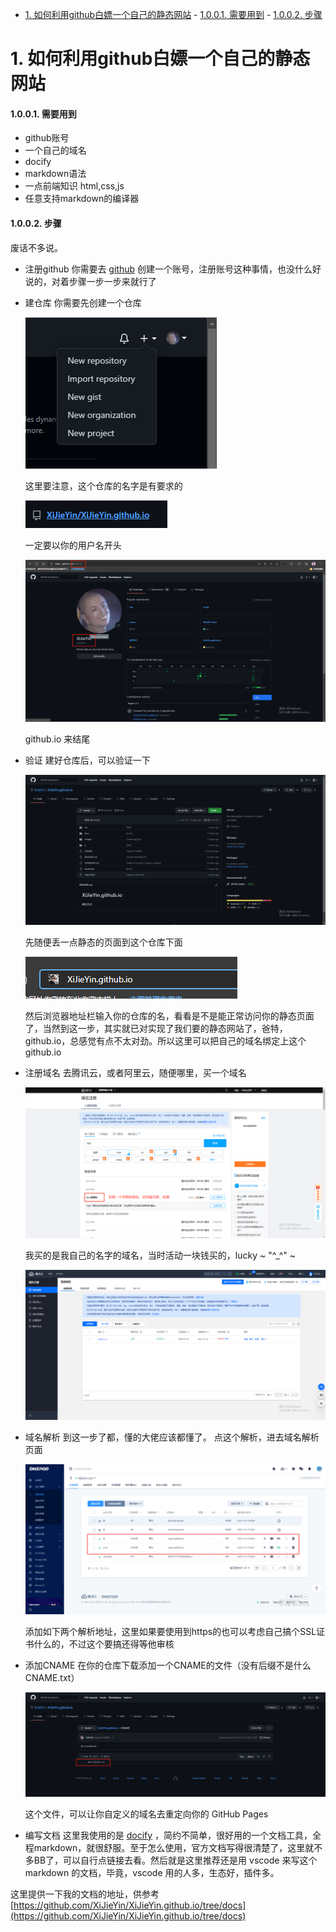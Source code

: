 <!-- TOC -->

- [1. 如何利用github白嫖一个自己的静态网站](#1-如何利用github白嫖一个自己的静态网站)
      - [1.0.0.1. 需要用到](#1001-需要用到)
      - [1.0.0.2. 步骤](#1002-步骤)

<!-- /TOC -->



<a id="toc_anchor" name="#1-如何利用github白嫖一个自己的静态网站"></a>

# 1. 如何利用github白嫖一个自己的静态网站



<a id="toc_anchor" name="#1001-需要用到"></a>

#### 1.0.0.1. 需要用到

- github账号
- 一个自己的域名
- docify
- markdown语法
- 一点前端知识 html,css,js
- 任意支持markdown的编译器

<a id="toc_anchor" name="#1002-步骤"></a>

#### 1.0.0.2. 步骤
废话不多说。

- 注册github
  你需要去 [github](https://github.com/) 创建一个账号，注册账号这种事情，也没什么好说的，对着步骤一步一步来就行了  
- 建仓库
  你需要先创建一个仓库

  ![创建仓库](../../images/other/some/station/16261006537589.png)  

  这里要注意，这个仓库的名字是有要求的  

  ![仓库名](../../images/other/some/station/16261006537582.png)  

  一定要以你的用户名开头  

  ![用户名](../../images/other/some/station/20210831100936.png)  

  github.io 来结尾
- 验证
  建好仓库后，可以验证一下  

  ![page](../../images/other/some/station/20210831101131page.png)  

  先随便丢一点静态的页面到这个仓库下面  

  ![验证](../../images/other/some/station/20210831100741.png)  

  然后浏览器地址栏输入你的仓库的名，看看是不是能正常访问你的静态页面了，当然到这一步，其实就已对实现了我们要的静态网站了，爸特，github.io，总感觉有点不太对劲。所以这里可以把自己的域名绑定上这个github.io
- 注册域名
  去腾讯云，或者阿里云，随便哪里，买一个域名  

  ![买域名](../../images/other/some/station/20210831100514.png)  

  我买的是我自己的名字的域名，当时活动一块钱买的，lucky ~ "\^_^" ~  

  ![域名管理](../../images/other/some/station/20210831101549ym.png)  
- 域名解析
  到这一步了都，懂的大佬应该都懂了。
  点这个解析，进去域名解析页面  

  ![域名解析](../../images/other/some/station/20210831101856ymjx.png)  

  添加如下两个解析地址，这里如果要使用到https的也可以考虑自己搞个SSL证书什么的，不过这个要搞还得等他审核
- 添加CNAME
  在你的仓库下载添加一个CNAME的文件（没有后缀不是什么CNAME.txt）  

  ![CNAME](../../images/other/some/station/20210831102303cname.png)  

  这个文件，可以让你自定义的域名去重定向你的 GitHub Pages
- 编写文档
  这里我使用的是 [docify](https://docsify.js.org/#/zh-cn/) ，简约不简单，很好用的一个文档工具，全程markdown，就很舒服。至于怎么使用，官方文档写得很清楚了，这里就不多BB了，可以自行点链接去看。然后就是这里推荐还是用 vscode 来写这个markdown 的文档，毕竟，vscode 用的人多，生态好，插件多。

这里提供一下我的文档的地址，供参考 [https://github.com/XiJieYin/XiJieYin.github.io/tree/docs](https://github.com/XiJieYin/XiJieYin.github.io/tree/docs)
